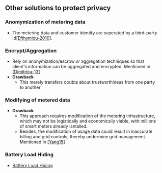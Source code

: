 ## Other solutions to protect privacy

### Anomymization of metering data
- The metering data and customer identity are seperated by a third-party id[[Efthymiou-2010]](http://ieeexplore.ieee.org/xpls/abs_all.jsp?arnumber=5622050). 

### Encrypt/Aggregation
- Rely on anonymization/escrow or aggregation techniques so that client's information can be aggregated and encrypted. Mentioned in [[Dimitriou-13]](http://dl.acm.org/citation.cfm?id=2480488)
- **Drawback**
  - This merely transfers doubts about trustworthiness from one party to another
  
### Modifying of metered data
- **Drawback**
  - This approach requires modification of the metering infrastructure, which may not be logistically and economically viable, with millions of smart meters already isntalled. 
  - Besides, the modification of usage data could result in inaccurate billing and grid controls, thereby undermine grid management. Mentioned in [[Yang15]](http://ieeexplore.ieee.org/xpls/abs_all.jsp?arnumber=6876215&tag=1)

### Battery Load Hiding
- [Battery Load Hiding](./blh.md)
